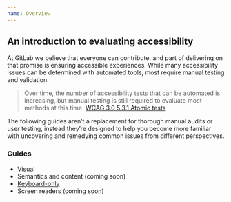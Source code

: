 ```yaml
---
name: Overview
---
```


## An introduction to evaluating accessibility

At GitLab we believe that everyone can contribute, and part of delivering on that promise is ensuring accessible experiences. While many accessibility issues can be determined with automated tools, most require manual testing and validation.

> Over time, the number of accessibility tests that can be automated is increasing, but manual testing is still required to evaluate most methods at this time. [WCAG 3.0 5.3.1 Atomic tests](https://w3c.github.io/silver/guidelines/#atomic-tests)

The following guides aren’t a replacement for thorough manual audits or user testing, instead they’re designed to help you become more familiar with uncovering and remedying common issues from different perspectives.

### Guides

- [Visual](/accessibility/visual)
- Semantics and content (coming soon)
- [Keyboard-only](/accessibility/keyboard-only)
- Screen readers (coming soon)
